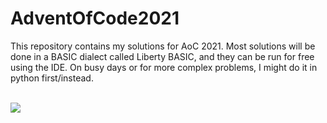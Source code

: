 # AdventOfCode2021
This repository contains my solutions for AoC 2021. Most solutions will be done in a BASIC dialect called Liberty BASIC, and they can be run
for free using the IDE. On busy days or for more complex problems, I might do it in python first/instead.

<br>
<img src = "https://i.redd.it/5241hunc21f31.jpg">
</br>
